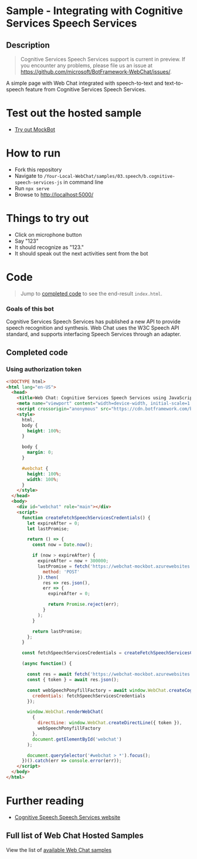 # Sample - Integrating with Cognitive Services Speech Services

## Description

> Cognitive Services Speech Services support is current in preview. If you encounter any problems, please file us an issue at https://github.com/microsoft/BotFramework-WebChat/issues/.

A simple page with Web Chat integrated with speech-to-text and text-to-speech feature from Cognitive Services Speech Services.

# Test out the hosted sample

-  [Try out MockBot](https://microsoft.github.io/BotFramework-WebChat/03.speech/b.cognitive-speech-services-js)

# How to run

-  Fork this repository
-  Navigate to `/Your-Local-WebChat/samples/03.speech/b.cognitive-speech-services-js` in command line
-  Run `npx serve`
-  Browse to [http://localhost:5000/](http://localhost:5000/)

# Things to try out

-  Click on microphone button
-  Say "123"
-  It should recognize as "123."
-  It should speak out the next activities sent from the bot

# Code

> Jump to [completed code](#completed-code) to see the end-result `index.html`.

### Goals of this bot

Cognitive Services Speech Services has published a new API to provide speech recognition and synthesis. Web Chat uses the W3C Speech API standard, and supports interfacing Speech Services through an adapter.

## Completed code

### Using authorization token

```html
<!DOCTYPE html>
<html lang="en-US">
  <head>
    <title>Web Chat: Cognitive Services Speech Services using JavaScript</title>
    <meta name="viewport" content="width=device-width, initial-scale=1.0" />
    <script crossorigin="anonymous" src="https://cdn.botframework.com/botframework-webchat/latest/webchat.js"></script>
    <style>
      html,
      body {
        height: 100%;
      }

      body {
        margin: 0;
      }

      #webchat {
        height: 100%;
        width: 100%;
      }
    </style>
  </head>
  <body>
    <div id="webchat" role="main"></div>
    <script>
      function createFetchSpeechServicesCredentials() {
        let expireAfter = 0;
        let lastPromise;

        return () => {
          const now = Date.now();

          if (now > expireAfter) {
            expireAfter = now + 300000;
            lastPromise = fetch('https://webchat-mockbot.azurewebsites.net/speechservices/token', {
              method: 'POST'
            }).then(
              res => res.json(),
              err => {
                expireAfter = 0;

                return Promise.reject(err);
              }
            );
          }

          return lastPromise;
        };
      }

      const fetchSpeechServicesCredentials = createFetchSpeechServicesCredentials();

      (async function() {

        const res = await fetch('https://webchat-mockbot.azurewebsites.net/directline/token', { method: 'POST' });
        const { token } = await res.json();

        const webSpeechPonyfillFactory = await window.WebChat.createCognitiveServicesSpeechServicesPonyfillFactory({
          credentials: fetchSpeechServicesCredentials
        });

        window.WebChat.renderWebChat(
          {
            directLine: window.WebChat.createDirectLine({ token }),
            webSpeechPonyfillFactory
          },
          document.getElementById('webchat')
        );

        document.querySelector('#webchat > *').focus();
      })().catch(err => console.error(err));
    </script>
  </body>
</html>
```

# Further reading

-  [Cognitive Speech Speech Services website](https://azure.microsoft.com/en-us/services/cognitive-services/speech-services/)

## Full list of Web Chat Hosted Samples

View the list of [available Web Chat samples](https://github.com/microsoft/BotFramework-WebChat/tree/master/samples)
